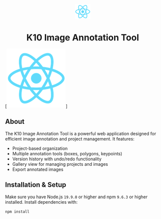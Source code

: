 <p align="center">
  <img src="/public/logo192.png" width="50" alt="Logo" />
</p>
<h1 align="center">K10 Image Annotation Tool</h1>

[![Site preview](/public/logo192.png)]

## About

The K10 Image Annotation Tool is a powerful web application designed for efficient image annotation and project management. It features:

- Project-based organization
- Multiple annotation tools (boxes, polygons, keypoints)
- Version history with undo/redo functionality
- Gallery view for managing projects and images
- Export annotated images

## Installation & Setup

Make sure you have Node.js `19.9.0` or higher and npm `9.6.3` or higher installed. Install dependencies with:

```bash
npm install